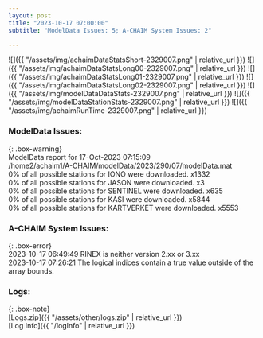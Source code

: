 ```yaml
---
layout: post
title: "2023-10-17 07:00:00"
subtitle: "ModelData Issues: 5; A-CHAIM System Issues: 2"

---
```


![]({{ "/assets/img/achaimDataStatsShort-2329007.png" | relative_url }})
![]({{ "/assets/img/achaimDataStatsLong00-2329007.png" | relative_url }})
![]({{ "/assets/img/achaimDataStatsLong01-2329007.png" | relative_url }})
![]({{ "/assets/img/achaimDataStatsLong02-2329007.png" | relative_url }})
![]({{ "/assets/img/modelDataDataStats-2329007.png" | relative_url }})
![]({{ "/assets/img/modelDataStationStats-2329007.png" | relative_url }})
![]({{ "/assets/img/achaimRunTime-2329007.png" | relative_url }})


### ModelData Issues:  
  
{: .box-warning}  
 ModelData report for 17-Oct-2023 07:15:09   
 /home2/achaim1/A-CHAIM/modelData/2023/290/07/modelData.mat   
 0% of all possible stations for IONO were downloaded. x1332   
 0% of all possible stations for JASON were downloaded. x3   
 0% of all possible stations for SENTINEL were downloaded. x635   
 0% of all possible stations for KASI were downloaded. x5844   
 0% of all possible stations for KARTVERKET were downloaded. x5553   
  
### A-CHAIM System Issues:  
  
{: .box-error}  
2023-10-17 06:49:49 RINEX is neither version 2.xx or 3.xx  
2023-10-17 07:26:21 The logical indices contain a true value outside of the array bounds.  

### Logs:  
  
{: .box-note}  
[Logs.zip]({{ "/assets/other/logs.zip" | relative_url }})  
[Log Info]({{ "/logInfo" | relative_url }})  
